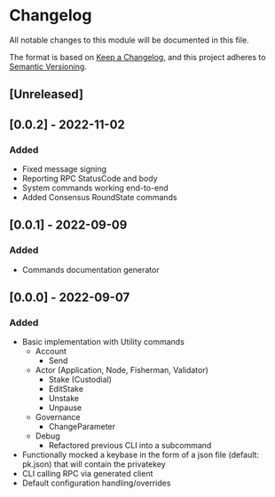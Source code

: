 # Changelog

All notable changes to this module will be documented in this file.

The format is based on [Keep a Changelog](https://keepachangelog.com/en/1.0.0/),
and this project adheres to [Semantic Versioning](https://semver.org/spec/v2.0.0.html).

## [Unreleased]

## [0.0.2] - 2022-11-02

### Added

- Fixed message signing
- Reporting RPC StatusCode and body
- System commands working end-to-end
- Added Consensus RoundState commands

## [0.0.1] - 2022-09-09

### Added

- Commands documentation generator

## [0.0.0] - 2022-09-07

### Added

- Basic implementation with Utility commands
  - Account
    - Send
  - Actor (Application, Node, Fisherman, Validator)
    - Stake (Custodial)
    - EditStake
    - Unstake
    - Unpause
  - Governance
    - ChangeParameter
  - Debug
    - Refactored previous CLI into a subcommand
- Functionally mocked a keybase in the form of a json file (default: pk.json) that will contain the privatekey
- CLI calling RPC via generated client
- Default configuration handling/overrides
